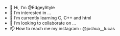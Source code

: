 - 👋 Hi, I’m @EdgeyStyle
- 👀 I’m interested in ...
- 🌱 I’m currently learning C, C++ and html
- 💞️ I’m looking to collaborate on ...
- 📫 How to reach me my instagram : @joshua__lucas

<!---
EdgeyStyle/EdgeyStyle is a ✨ special ✨ repository because its `README.md` (this file) appears on your GitHub profile.
You can click the Preview link to take a look at your changes.
--->
